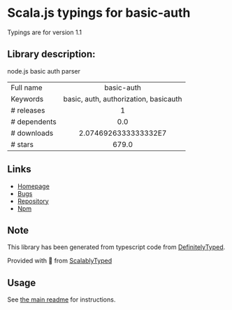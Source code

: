 
# Scala.js typings for basic-auth

Typings are for version 1.1

## Library description:
node.js basic auth parser

|                    |                 |
| ------------------ | :-------------: |
| Full name          | basic-auth |
| Keywords           | basic, auth, authorization, basicauth |
| # releases         | 1 |
| # dependents       | 0.0 |
| # downloads        | 2.0746926333333332E7 |
| # stars            | 679.0 |

## Links
- [Homepage](https://github.com/jshttp/basic-auth#readme)
- [Bugs](https://github.com/jshttp/basic-auth/issues)
- [Repository](https://github.com/jshttp/basic-auth)
- [Npm](https://www.npmjs.com/package/basic-auth)
    


## Note
This library has been generated from typescript code from [DefinitelyTyped](https://definitelytyped.org).

Provided with :purple_heart: from [ScalablyTyped](https://github.com/oyvindberg/ScalablyTyped)

## Usage
See [the main readme](../../readme.md) for instructions.


